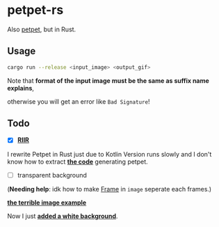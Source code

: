# petpet-rs

Also [petpet](https://github.com/camprevail/pet-pet-gif/), but in Rust.

## Usage

```bash
cargo run --release <input_image> <output_gif>
```

Note that **format of the input image must be the same as suffix name explains**,

otherwise you will get an error like `Bad Signature`!

## Todo

- [x] **[RIIR](https://github.com/ansuz/RIIR)**

[kotlin_code]: https://github.com/poly000/BotPlugin/blob/master/src/main/kotlin/io/github/rosemoe/miraiPlugin/modules/PetPet.kt
[bad_solution]: https://github.com/poly000/petpet-rs/blob/f637cf3f147340692e1d0fdb9055739af7f1a3b2/src/lib.rs#L52
[example]: https://user-images.githubusercontent.com/34085039/128635187-c82f83f9-e5f0-401c-94c3-3c5e186af499.gif


I rewrite Petpet in Rust just due to Kotlin Version runs slowly and
I don't know how to extract **[the code][kotlin_code]** generating petpet.

- [ ] transparent background 

(**Needing help**: idk how to make [Frame](https://docs.rs/image/0.23.14/image/struct.Frame.html) in `image` seperate each frames.)

**[the terrible image example][example]**

Now I just **[added a white background][bad_solution]**.


